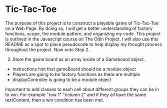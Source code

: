 # Tic-Tac-Toe

The purpose of this project is to construct a playable game of Tic-Tac-Toe on a Web Page.  By doing so, I will get a better understanding of factory functions, scope, the module pattern, and organizing my code.  This project is outlined in the Javascript course on The Odin Project.  I will also use this README as a spot to place pseudocode to help display my thought process throughout the project.  Now onto Step 2.

2. Store the game board as an array inside of a Gameboard object.
- Instructions hint that gameBoard should be a module object
- Players are going to be factory functions as there are multiple
- displayController is going to be a module object

Important to add classes to each cell about different groups they can be in to win.  For example "row 1" "column 2" and if they all have the same textContent, then a win condition has been met.